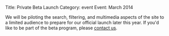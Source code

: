 Title: Private Beta Launch
Category: event
Event: March 2014

We will be piloting the search, filtering, and multimedia aspects of the site to a limited audience to prepare for our official launch later this year. If you'd like to be part of the beta program, please [contact us](/contact.html).